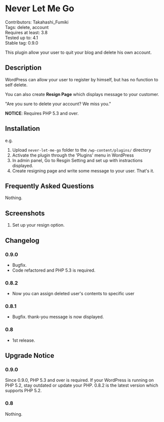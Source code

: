 # Never Let Me Go

Contributors: Takahashi_Fumiki  
Tags: delete, account  
Requires at least: 3.8  
Tested up to: 4.1  
Stable tag: 0.9.0  

This plugin allow your user to quit your blog and delete his own account.

## Description

WordPress can allow your user to register by himself, but has no function to self delete.

You can also create **Resign Page** which displays message to your customer.

"Are you sure to delete your account? We miss you."

**NOTICE**: Requires PHP 5.3 and over. 

## Installation

e.g.

1. Upload `never-let-me-go` folder to the `/wp-content/plugins/` directory
2. Activate the plugin through the 'Plugins' menu in WordPress
3. In admin panel, Go to Resgin Setting and set up with instractions displayed.
4. Create resigning page and write some message to your user. That's it.

## Frequently Asked Questions

Nothing.

## Screenshots

1. Set up your resign option.

## Changelog

### 0.9.0

* Bugfix.
* Code refactored and PHP 5.3 is required.

### 0.8.2

* Now you can assign deleted user's contents to specific user 

### 0.8.1

* Bugfix. thank-you message is now displayed.

### 0.8

* 1st release.

## Upgrade Notice

### 0.9.0

Since 0.9.0, PHP 5.3 and over is required. If your WordPress is running on PHP 5.2, stay outdated or update your PHP. 
0.8.2 is the latest version which supports PHP 5.2.

### 0.8

Nothing.